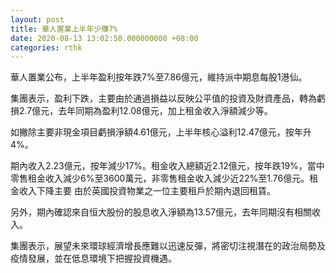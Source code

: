 ```yaml
---
layout: post
title: 華人置業上半年少賺7%
date: 2020-08-13 13:02:50.000000000 +08:00
categories: rthk
---
```


華人置業公布，上半年盈利按年跌7%至7.86億元，維持派中期息每股1港仙。

集團表示，盈利下跌，主要由於通過損益以反映公平值的投資及財資產品，轉為虧損2.7億元，去年同期為盈利12.08億元，加上租金收入淨額減少等。

如撇除主要非現金項目虧損淨額4.61億元，上半年核心溢利12.47億元，按年升4%。

期內收入2.23億元，按年減少17%。租金收入總額近2.12億元，按年跌19%，當中零售租金收入減少6%至3600萬元，非零售租金收入減少近22%至1.76億元。租金收入下降主要 由於英國投資物業之一位主要租戶於期內退回租賃。

另外，期內確認來自恒大股份的股息收入淨額為13.57億元，去年同期沒有相關收入。

集團表示，展望未來環球經濟增長應難以迅速反彈，將密切注視潛在的政治局勢及疫情發展，並在低息環境下把握投資機遇。
